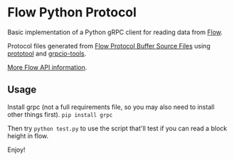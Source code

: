 # Flow Python Protocol

Basic implementation of a Python gRPC client for reading data from [Flow](https://onflow.org).

Protocol files generated from [Flow Protocol Buffer Source Files](https://github.com/onflow/flow/tree/master/protobuf) using [prototool](https://github.com/uber/prototool) and [grpcio-tools](https://pypi.org/project/grpcio-tools/).

[More Flow API information](https://docs.onflow.org/access-api).

## Usage

Install grpc (not a full requirements file, so you may also need to install other things first).
`pip install grpc`

Then try `python test.py` to use the script that'll test if you can read a block height in flow.

Enjoy!



